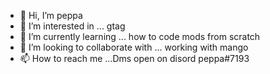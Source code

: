 - 👋 Hi, I’m peppa
- 👀 I’m interested in ... gtag
- 🌱 I’m currently learning ... how to code mods from scratch
- 💞️ I’m looking to collaborate with ... working with mango
- 📫 How to reach me ...Dms open on disord peppa#7193


